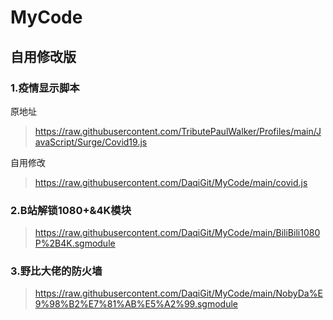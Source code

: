 # MyCode
## 自用修改版

### 1.疫情显示脚本
原地址
> https://raw.githubusercontent.com/TributePaulWalker/Profiles/main/JavaScript/Surge/Covid19.js
> 
自用修改
> https://raw.githubusercontent.com/DaqiGit/MyCode/main/covid.js
### 2.B站解锁1080+&4K模块
> https://raw.githubusercontent.com/DaqiGit/MyCode/main/BiliBili1080P%2B4K.sgmodule
### 3.野比大佬的防火墙 
> https://raw.githubusercontent.com/DaqiGit/MyCode/main/NobyDa%E9%98%B2%E7%81%AB%E5%A2%99.sgmodule
